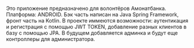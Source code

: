 Это приложение предназначено для волонтёров Амонатбанка.
Платформа: ANDROID.
Бэк часть написан на Java Spring Framework, фронт часть на Kotlin.
В проекте иммеются возможности: аутентикация и регистрация с помощью JWT TOKEN, добавление разных клиентов в базу с помощью JPA.
В будущем добавляется админка и будут еще контроллеры для администратора.
